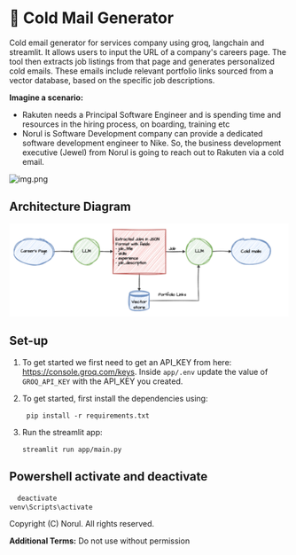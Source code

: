 # 📧 Cold Mail Generator

Cold email generator for services company using groq, langchain and streamlit. It allows users to input the URL of a company's careers page. The tool then extracts job listings from that page and generates personalized cold emails. These emails include relevant portfolio links sourced from a vector database, based on the specific job descriptions.

**Imagine a scenario:**

- Rakuten needs a Principal Software Engineer and is spending time and resources in the hiring process, on boarding, training etc
- Norul is Software Development company can provide a dedicated software development engineer to Nike. So, the business development executive (Jewel) from Norul is going to reach out to Rakuten via a cold email.

![img.png](imgs/img.png)

## Architecture Diagram

![img.png](imgs/architecture.png)

## Set-up

1. To get started we first need to get an API_KEY from here: https://console.groq.com/keys. Inside `app/.env` update the value of `GROQ_API_KEY` with the API_KEY you created.

2. To get started, first install the dependencies using:
   ```commandline
    pip install -r requirements.txt
   ```
3. Run the streamlit app:

   ```commandline
   streamlit run app/main.py

   ```

## Powershell activate and deactivate

```
  deactivate
venv\Scripts\activate

```

Copyright (C) Norul. All rights reserved.

**Additional Terms:**
Do not use without permission
